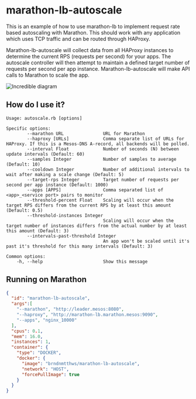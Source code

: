 # marathon-lb-autoscale

This is an example of how to use marathon-lb to implement request rate based
autoscaling with Marathon. This should work with any application which uses
TCP traffic and can be routed through HAProxy.

Marathon-lb-autoscale will collect data from all HAProxy instances to determine
the current RPS (requests per second) for your apps. The autoscale controller
will then attempt to maintain a defined target number of requests per second
per app instance. Marathon-lb-autoscale will make API calls to Marathon to
scale the app.

![Incredible diagram](https://raw.github.com/brndnmtthws/marathon-lb-autoscale/master/marathon-lb-autoscale.png)

## How do I use it?

```
Usage: autoscale.rb [options]

Specific options:
        --marathon URL               URL for Marathon
        --haproxy [URLs]             Comma separate list of URLs for HAProxy. If this is a Mesos-DNS A-record, all backends will be polled.
        --interval Float             Number of seconds (N) between update intervals (Default: 60)
        --samples Integer            Number of samples to average (Default: 10)
        --cooldown Integer           Number of additional intervals to wait after making a scale change (Default: 5)
        --target-rps Integer         Target number of requests per second per app instance (Default: 1000)
        --apps [APPS]                Comma separated list of <app>_<service port> pairs to monitor
        --threshold-percent Float    Scaling will occur when the target RPS differs from the current RPS by at least this amount (Default: 0.5)
        --threshold-instances Integer
                                     Scaling will occur when the target number of instances differs from the actual number by at least this amount (Default: 3)
        --intervals-past-threshold Integer
                                     An app won't be scaled until it's past it's threshold for this many intervals (Default: 3)

Common options:
    -h, --help                       Show this message
```

## Running on Marathon

```json
{
  "id": "marathon-lb-autoscale",
  "args":[
    "--marathon", "http://leader.mesos:8080",
    "--haproxy", "http://marathon-lb.marathon.mesos:9090",
    "--apps", "nginx_10000"
  ],
  "cpus": 0.1,
  "mem": 16.0,
  "instances": 1,
  "container": {
    "type": "DOCKER",
    "docker": {
      "image": "brndnmtthws/marathon-lb-autoscale",
      "network": "HOST",
      "forcePullImage": true
    }
  }
}
```
